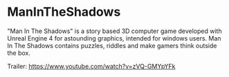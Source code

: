 # ManInTheShadows
"Man In The Shadows" is a story based 3D computer game developed with Unreal Engine 4 for astounding graphics, intended for windows users. Man In The Shadows contains puzzles, riddles and make gamers think outside the box.

Trailer: https://www.youtube.com/watch?v=zVQ-GMYpYFk
